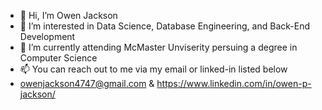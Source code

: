 - 👋 Hi, I’m Owen Jackson
- 👀 I’m interested in Data Science, Database Engineering, and Back-End Development
- 🌱 I’m currently attending McMaster Unviserity persuing a degree in Computer Science
- 📫 You can reach out to me via my email or linked-in listed below
- owenjackson4747@gmail.com & https://www.linkedin.com/in/owen-p-jackson/

<!---
OwenJackson777/OwenJackson777 is a ✨ special ✨ repository because its `README.md` (this file) appears on your GitHub profile.
You can click the Preview link to take a look at your changes.
--->
